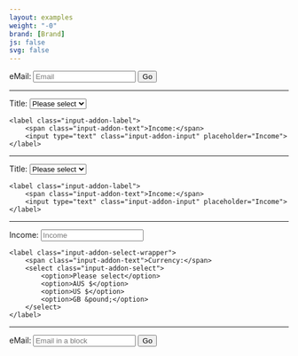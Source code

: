 ```yaml
---
layout: examples
weight: "-0"
brand: [Brand]
js: false
svg: false
---
```


<div class="input-addon">
	<label class="input-addon-label">
		<span class="input-addon-text">eMail:</span>
		<input type="text" class="input-addon-input" placeholder="Email">
	</label>
	<button type="submit" class="input-addon-btn">Go</button>
</div>

<hr>

<div class="input-addon">
	<label class="input-addon-select-wrapper">
		<span class="input-addon-text">Title:</span>
		<select class="input-addon-select">
			<option>Please select</option>
			<option>AUS $</option>
			<option>US $</option>
			<option>GB &pound;</option>
		</select>
	</label>

	<label class="input-addon-label">
		<span class="input-addon-text">Income:</span>
		<input type="text" class="input-addon-input" placeholder="Income">
	</label>
</div>

<hr>

<div class="input-addon input-addon-faint">
	<label class="input-addon-select-wrapper">
		<span class="input-addon-text">Title:</span>
		<select class="input-addon-select">
			<option>Please select</option>
			<option>AUS $</option>
			<option>US $</option>
			<option>GB &pound;</option>
		</select>
	</label>

	<label class="input-addon-label">
		<span class="input-addon-text">Income:</span>
		<input type="text" class="input-addon-input" placeholder="Income">
	</label>
</div>

<hr>

<div class="input-addon">
	<label class="input-addon-label">
		<span class="input-addon-text">Income:</span>
		<input type="text" class="input-addon-input" placeholder="Income">
	</label>

	<label class="input-addon-select-wrapper">
		<span class="input-addon-text">Currency:</span>
		<select class="input-addon-select">
			<option>Please select</option>
			<option>AUS $</option>
			<option>US $</option>
			<option>GB &pound;</option>
		</select>
	</label>
</div>


<hr>

<div class="input-addon input-addon-block">
	<label class="input-addon-label">
		<span class="input-addon-text">eMail:</span>
		<input type="text" class="input-addon-input" placeholder="Email in a block">
	</label>
	<button type="submit" class="input-addon-btn">Go</button>
</div>